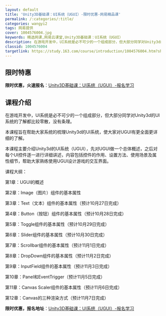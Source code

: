 ```yaml
---
layout: default
title: 'Unity3D基础课：UI系统（UGUI）-限时优惠-网易精品课'
permalink: /:categories/:title/
categories: wangyi2
tags: 网易提供
cover: 1004576004.jpg
keywords: 精选网课,网易云课堂,Unity3D基础课：UI系统（UGUI）
description: 在游戏开发中，UI系统是必不可少的一个组成部分，但大部分同学对Unity3d的UI系统的了解都比较零散，没有条理。本课程
classid: 1004576004
targetlink: https://study.163.com/course/introduction/1004576004.htm?share=1&shareId=1025206652&utm_campaign=share&utm_medium=iphoneShare&utm_source=&utm_u=1025206652
---
```


## 限时特惠

**限时优惠，火速报名**：[Unity3D基础课：UI系统（UGUI）-报名学习](https://study.163.com/course/introduction/1004576004.htm?share=1&shareId=1025206652&utm_campaign=share&utm_medium=iphoneShare&utm_source=&utm_u=1025206652)

## 课程介绍

在游戏开发中，UI系统是必不可少的一个组成部分，但大部分同学对Unity3d的UI系统的了解都比较零散，没有条理。

本课程旨在帮助大家系统的梳理Unity3d的UI系统，使大家对UGUI有更全面更详细的了解。

本课程主要介绍Unity3d的UI系统（UGUI），先对UGUI做一个总体概述，之后对每个UI控件逐一进行详细讲述，内容包括控件的作用、设置方法、使用场景及属性细节，帮助大家熟练使用UGUI设计游戏的交互界面。

课程大纲：

第1章：UGUI的概述

第2章：Image（图片）组件的基本属性

第3章：Text（文本）组件的基本属性（预计10月27日完成）

第4章：Button（按钮）组件的基本属性（预计10月28日完成）

第5章：Toggle组件的基本属性（预计10月29日完成）

第6章：Slider组件的基本属性（预计10月30日完成）

第7章：Scrollbar组件的基本属性（预计11月1日完成）

第8章：DropDown组件的基本属性（预计11月2日完成）

第9章：InputField组件的基本属性（预计11月3日完成）

第10章：Panel和EventTrigger（预计11月5日完成）

第11章：Canvas Scaler组件的基本属性（预计11月6日完成）

第12章：Canvas的三种渲染方式（预计11月7日完成）

**限时优惠，报名地址**：[Unity3D基础课：UI系统（UGUI）-报名学习](https://study.163.com/course/introduction/1004576004.htm?share=1&shareId=1025206652&utm_campaign=share&utm_medium=iphoneShare&utm_source=&utm_u=1025206652)

